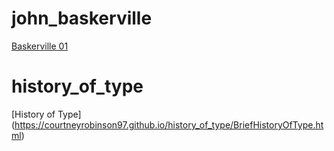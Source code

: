 # john_baskerville

[Baskerville 01](https://courtneyrobinson97.github.io/john_baskerville/baskerville1.html)

# history_of_type
[History of Type] (https://courtneyrobinson97.github.io/history_of_type/BriefHistoryOfType.html)
